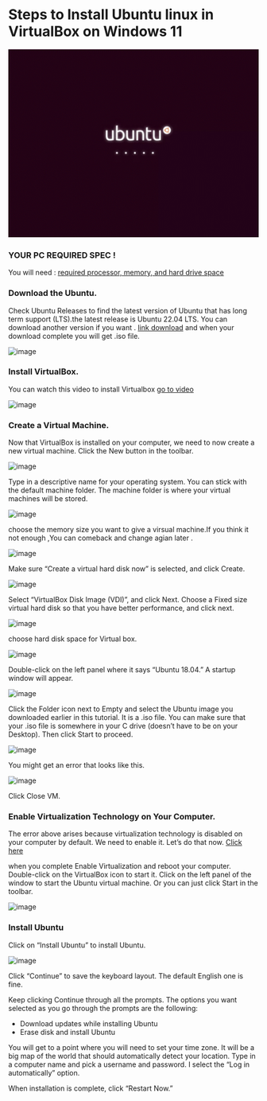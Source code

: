 # Steps to Install Ubuntu linux in VirtualBox on Windows 11

![ubuntuGif](images/Ubuntu_gif.gif)

### YOUR PC REQUIRED SPEC !
You will need : [required processor, memory, and hard drive space](https://www.virtualbox.org/wiki/End-user_documentation)

### Download the Ubuntu.
Check Ubuntu Releases to find the latest version of Ubuntu that has long term support (LTS).the latest release is Ubuntu 22.04 LTS. You can download another version if you want . [link download](https://ubuntu.com/download/desktop) and when your download complete you will get .iso file. 

![image](https://user-images.githubusercontent.com/100128996/182571580-d308b973-498b-46d9-a6cd-03b629ebef69.png)

### Install VirtualBox.
You can watch this video to install Virtualbox  [go to video](https://www.youtube.com/watch?v=b866-7Y_0KQ)
  
  ![image](https://user-images.githubusercontent.com/100128996/182576705-084aec64-ff56-4080-8c6f-596c7c00e450.png) 
  
### Create a Virtual Machine.
Now that VirtualBox is installed on your computer, we need to now create a new virtual machine.
Click the New button in the toolbar.

![image](https://user-images.githubusercontent.com/100128996/182580219-5cea5e59-11fa-46d4-b549-bc5be926bf9c.png)

Type in a descriptive name for your operating system. You can stick with the default machine folder. The machine folder is where your virtual machines will be stored.

![image](https://user-images.githubusercontent.com/100128996/182580574-327b5a9a-88e4-4814-b22c-bb3154987a49.png)

choose the memory size you want to give a virsual machine.If you think it not enough ,You can comeback and change agian later .

![image](https://user-images.githubusercontent.com/100128996/182581047-78fead17-a086-4abe-8b7f-aba93a2a1edc.png)

Make sure “Create a virtual hard disk now” is selected, and click Create.

![image](https://user-images.githubusercontent.com/100128996/182582111-765f5442-cdb4-4eea-9a37-6c2e1f6a736f.png)

Select “VirtualBox Disk Image (VDI)”, and click Next.
Choose a Fixed size virtual hard disk so that you have better performance, and click next.

![image](https://user-images.githubusercontent.com/100128996/182582838-760ab49e-3e30-4294-a61f-3d0eedeb34df.png)

choose hard disk space for Virtual box.

![image](https://user-images.githubusercontent.com/100128996/182583125-43bcc550-dc82-4425-9d22-3e1d7b5f88d0.png)

Double-click on the left panel where it says “Ubuntu 18.04.” A startup window will appear.

![image](https://user-images.githubusercontent.com/100128996/182583746-f0903f07-ff20-452c-8fb9-b81a56a473ab.png)

Click the Folder icon next to Empty and select the Ubuntu image you downloaded earlier in this tutorial. It is a .iso file. You can make sure that your .iso file is somewhere in your C drive (doesn’t have to be on your Desktop). Then click Start to proceed.

![image](https://user-images.githubusercontent.com/100128996/182597175-5fea75fa-e4c4-4dd3-9084-bb383a3d6ed0.png)

You might get an error that looks like this.

![image](https://user-images.githubusercontent.com/100128996/182603151-cf9319c7-d18d-4f16-8d56-a1f045f81608.png)

Click Close VM.

### Enable Virtualization Technology on Your Computer.
The error above arises because virtualization technology is disabled on your computer by default. We need to enable it. Let’s do that now.
[Click here](https://www.youtube.com/watch?v=UMo-is3fjPI)

when you complete Enable Virtualization and reboot your computer.
Double-click on the VirtualBox icon to start it.
Click on the left panel of the window to start the Ubuntu virtual machine. Or you can just click Start in the toolbar.

![image](https://user-images.githubusercontent.com/100128996/182602875-80f50355-9d29-4598-a1f2-67beef6f4035.png)

### Install Ubuntu
Click on “Install Ubuntu” to install Ubuntu.

![image](https://user-images.githubusercontent.com/100128996/182602685-669ddc97-4b95-4ac0-92ef-0a1692c4cfad.png)

Click “Continue” to save the keyboard layout. The default English one is fine.

Keep clicking Continue through all the prompts. The options you want selected as you go through the prompts are the following:

* Download updates while installing Ubuntu
* Erase disk and install Ubuntu

You will get to a point where you will need to set your time zone. It will be a big map of the world that should automatically detect your location.
Type in a computer name and pick a username and password. I select the “Log in automatically” option.

When installation is complete, click “Restart Now.”













